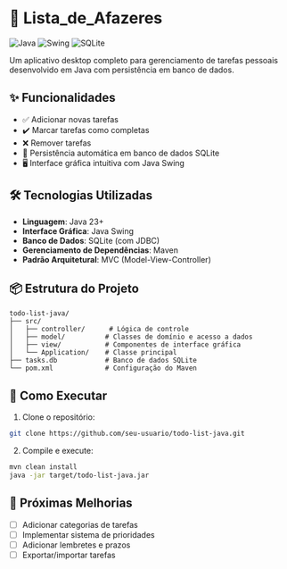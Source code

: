 # 📝 Lista_de_Afazeres

![Java](https://img.shields.io/badge/Java-17%2B-blue)
![Swing](https://img.shields.io/badge/GUI-Swing-orange)
![SQLite](https://img.shields.io/badge/Database-SQLite-brightgreen)

Um aplicativo desktop completo para gerenciamento de tarefas pessoais desenvolvido em Java com persistência em banco de dados.

## ✨ Funcionalidades

- ✅ Adicionar novas tarefas
- ✔️ Marcar tarefas como completas
- ❌ Remover tarefas
- 🔄 Persistência automática em banco de dados SQLite
- 🖥️ Interface gráfica intuitiva com Java Swing

## 🛠️ Tecnologias Utilizadas

- **Linguagem**: Java 23+
- **Interface Gráfica**: Java Swing
- **Banco de Dados**: SQLite (com JDBC)
- **Gerenciamento de Dependências**: Maven
- **Padrão Arquitetural**: MVC (Model-View-Controller)

## 📦 Estrutura do Projeto

```
todo-list-java/
├── src/
│   ├── controller/      # Lógica de controle
│   ├── model/          # Classes de domínio e acesso a dados
│   ├── view/           # Componentes de interface gráfica
│   └── Application/    # Classe principal
├── tasks.db            # Banco de dados SQLite
└── pom.xml             # Configuração do Maven
```

## 🚀 Como Executar

1. Clone o repositório:
```bash
git clone https://github.com/seu-usuario/todo-list-java.git
```

2. Compile e execute:
```bash
mvn clean install
java -jar target/todo-list-java.jar
```



## 📌 Próximas Melhorias

- [ ] Adicionar categorias de tarefas
- [ ] Implementar sistema de prioridades
- [ ] Adicionar lembretes e prazos
- [ ] Exportar/importar tarefas
